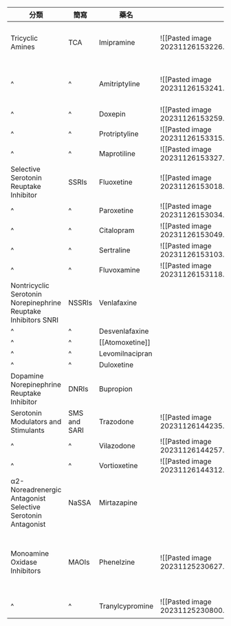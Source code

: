 
| 分類                                                              | 簡寫         | 藥名            |                                           |                          |                          |
| ----------------------------------------------------------------- | ------------ | --------------- | ----------------------------------------- | ------------------------ | ------------------------ |
| Tricyclic Amines                                                  | TCA          | Imipramine      | ![[Pasted image 20231126153226.png\|150]]                                          | dihydrobenzazepine       | 6,7,6 環,接近平面        |
| ^                                                                 | ^            | Amitriptyline   |  ![[Pasted image 20231126153241.png\|150]]                                         | dibenzocycloheptene      | 3C 側鏈, 三級N           |
| ^                                                                 | ^            | Doxepin         |     ![[Pasted image 20231126153259.png\|150]]                                      | dibenzoxepin             |                          |
| ^                                                                 | ^            | Protriptyline   |      ![[Pasted image 20231126153315.png\|150]]                                     | dibenzocycloheptriene    |                          |
| ^                                                                 | ^            | Maprotiline     |   ![[Pasted image 20231126153327.png\|150]]                                        | ^                        |                          |
| Selective Serotonin Reuptake Inhibitor                            | SSRIs        | Fluoxetine      | ![[Pasted image 20231126153018.png\|150]] | Phenoxyphenylalkylamines |                          |
| ^                                                                 | ^            | Paroxetine      | ![[Pasted image 20231126153034.png\|150]] |                          |                          |
| ^                                                                 | ^            | Citalopram      | ![[Pasted image 20231126153049.png\|150]] |                          |                          |
| ^                                                                 | ^            | Sertraline      | ![[Pasted image 20231126153103.png\|150]] | Phenylalkylamines        |                          |
| ^                                                                 | ^            | Fluvoxamine     | ![[Pasted image 20231126153118.png\|150]] | Aralkylketone SSRI       |                          |
| Nontricyclic Serotonin<br>Norepinephrine Reuptake Inhibitors SNRI | NSSRIs       | Venlafaxine     |                                           |                          |                          |
| ^                                                                 | ^            | Desvenlafaxine  |                                           |                          |                          |
| ^                                                                 | ^            | [[Atomoxetine]] |                                           |                          |                          |
| ^                                                                 | ^            | Levomilnacipran |                                           |                          |                          |
| ^                                                                 | ^            | Duloxetine      |                                           |                          |                          |
| Dopamine<br>Norepinephrine Reuptake Inhibitor                     | DNRIs        | Bupropion       |                                           |                          |                          |
| Serotonin Modulators and Stimulants                               | SMS and SARI | Trazodone       | ![[Pasted image 20231126144235.png\|150]] |                          |                          |
| ^                                                                 | ^            | Vilazodone      | ![[Pasted image 20231126144257.png\|150]] |                          |                          |
| ^                                                                 | ^            | Vortioxetine    | ![[Pasted image 20231126144312.png\|150]] |                          |                          |
| α2-Noreadrenergic Antagonist<br>Selective Serotonin Antagonist    | NaSSA        | Mirtazapine     |                                           |                          |                          |
| Monoamine Oxidase Inhibitors                                      | MAOIs        | Phenelzine      | ![[Pasted image 20231125230627.png\|150]] | hydrazine                | 不可逆<br>注意高血壓病患 |
| ^                                                                 | ^            | Tranylcypromine | ![[Pasted image 20231125230800.png\|150]] | nonhydrazine             | 不可逆                   |
